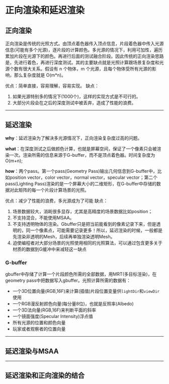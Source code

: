 # 正向渲染和延迟渲染

## 正向渲染

正向渲染是传统的光照方式。由顶点着色器传入顶点信息，片段着色器中传入光源信息(可能有多个光源)，逐片段的计算颜色。多光源的情况下，利用可加性，遍历累加片段在光源下的颜色。再进行后面的测试融合阶段。因此传统的正向渲染思路是，先进行着色，再进行深度测试。其的主要缺点就是光照计算跟场景复杂度和光源个数有很大关系。假设有 n 个物体，m 个光源，且每个物体受所有光源的影响，那么复杂度就是 O(m*n)。

优点：简单直接，容易理解，容易实现。 缺点：

1. 如果光源特别多的情况下(1000个)，这样的实现方式是不可行的。
2. 大部分片段会在之后的深度测试中被丢弃，造成了性能的浪费。

------

## 延迟渲染

**why**：延迟渲染为了解决多光源情况下，正向渲染复杂度过高的问题。 

**what**：在深度测试之后做颜色计算，也就是屏幕空间，保证了一个像素只会被渲染一次。渲染所需的信息来源于G-buffer，而不是顶点着色器。时间复杂度为O(m+n);

**how**：两个pass。第一个pass(Geometry Pass)输出几何信息到G-buffer中，比如position vector，color vector，normal vector，specular vector；第二个pass(Lighting Pass)渲染的是一个屏幕大小的二维矩形，在G-buffer中存储的数据对此矩阵的每一个片段计算场景的光照。

优点：减少了性能的浪费，多光源成为了可能 缺点：

1. 场景数据较大，消耗很多显存，尤其是高精度的场景数据比如position；
2. 不支持混合，不能使用MSAA。
3. 不支持透明物体的渲染。Gbuffer只是把当前能看到的像素记录下来，但是透明的，同一个像素点，可能需要记录更多！所以，延迟渲染的时候，一般都是先渲染非透明的Mesh，后续再单独渲染透明Mesh。
4. 迫使编程者对大部分场景的光照使用相同的光照算法，可以通过包含更多关于材质的数据到G缓冲中来减轻这一缺点

### G-buffer

gbuffer中存储了计算一个片段颜色所需的全部数据，用MRT(多目标渲染)，在geometry pass中把数据写入gbuffer。光照计算所需的数据有：

- 一个3D位置向量(RGB,16F)来计算(插值)片段位置变量供`lightDir`和`viewDir`使用
- 一个RGB漫反射颜色向量(每分量8位)，也就是反照率(Albedo)
- 一个3D法向量(RGB,16F)来判断平面的斜率
- 一个镜面强度(Specular Intensity)浮点值
- 所有光源的位置和颜色向量
- 玩家或者观察者的位置向量

------

## 延迟渲染与MSAA



------

## 延迟渲染和正向渲染的结合

